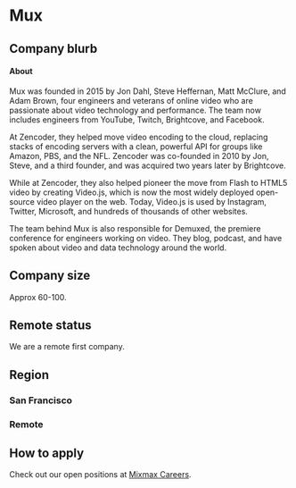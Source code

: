 # Mux

## Company blurb

#### About

Mux was founded in 2015 by Jon Dahl, Steve Heffernan, Matt McClure, and Adam Brown, four engineers and veterans of online video who are passionate about video technology and performance. The team now includes engineers from YouTube, Twitch, Brightcove, and Facebook.

At Zencoder, they helped move video encoding to the cloud, replacing stacks of encoding servers with a clean, powerful API for groups like Amazon, PBS, and the NFL. Zencoder was co-founded in 2010 by Jon, Steve, and a third founder, and was acquired two years later by Brightcove.

While at Zencoder, they also helped pioneer the move from Flash to HTML5 video by creating Video.js, which is now the most widely deployed open-source video player on the web. Today, Video.js is used by Instagram, Twitter, Microsoft, and hundreds of thousands of other websites.

The team behind Mux is also responsible for Demuxed, the premiere conference for engineers working on video. They blog, podcast, and have spoken about video and data technology around the world.

## Company size

Approx 60-100.

## Remote status

We are a remote first company.

## Region

### San Francisco

### Remote

## How to apply

Check out our open positions at [Mixmax Careers](https://mux.com/jobs).
